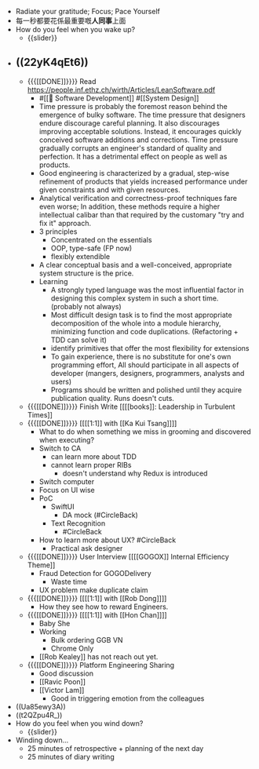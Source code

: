 - Radiate your gratitude; Focus; Pace Yourself
- 每一秒都要花係最重要嘅**人同事**上面
- How do you feel when you wake up?
    - {{slider}}
- ((22yK4qEt6))
    - 
    - {{{[[DONE]]}}}} Read https://people.inf.ethz.ch/wirth/Articles/LeanSoftware.pdf
        - #[[🔢 Software Development]] #[[System Design]]
        - Time pressure is probably the foremost reason behind the emergence of bulky software. The time pressure that designers endure discourage careful planning. It also discourages improving acceptable solutions. Instead, it encourages quickly conceived software additions and corrections. Time pressure gradually corrupts an engineer's standard of quality and perfection. It has a detrimental effect on people as well as products.
        - Good engineering is characterized by a gradual, step-wise refinement of products that yields increased performance under given constraints and with given resources.
        - Analytical verification and correctness-proof techniques fare even worse; In addition, these methods require a higher intellectual calibar than that required by the customary "try and fix it" approach.
        - 3 principles
            - Concentrated on the essentials
            - OOP, type-safe (FP now)
            - flexibly extendible
        - A clear conceptual basis and a well-conceived, appropriate system structure is the price.
        - Learning
            - A strongly typed language was the most influential factor in designing this complex system in such a short time. (probably not always)
            - Most difficult design task is to find the most appropriate decomposition of the whole into a module hierarchy, minimizing function and code duplications. (Refactoring + TDD can solve it)
            - identify primitives that offer the most flexibility for extensions
            - To gain experience, there is no substitute for one's own programming effort, All should participate in all aspects of developer (mangers, designers, programmers, analysts and users)
            - Programs should be written and polished until they acquire publication quality. Runs doesn't cuts.
    - {{{[[DONE]]}}}} Finish Write [[[[books]]: Leadership in Turbulent Times]] 
    - {{{[[DONE]]}}}} [[[[1:1]] with [[Ka Kui Tsang]]]]
        - What to do when something we miss in grooming and discovered when executing?
        - Switch to CA
            - can learn more about TDD
            - cannot learn proper RIBs
                - doesn't understand why Redux is introduced
        - Switch computer
        - Focus on UI wise
        - PoC
            - SwiftUI
                - DA mock (#CircleBack)
            - Text Recognition
                - #CircleBack
        - How to learn more about UX? #CircleBack
            - Practical ask designer
    - {{{[[DONE]]}}}} User Interview [[[[GOGOX]] Internal Efficiency Theme]]
        - Fraud Detection for GOGODelivery
            - Waste time
        - UX problem make duplicate claim
    - {{{[[DONE]]}}}} [[[[1:1]] with [[Rob Dong]]]]
        - How they see how to reward Engineers.
    - {{{[[DONE]]}}}} [[[[1:1]] with [[Hon Chan]]]]
        - Baby She
        - Working
            - Bulk ordering GGB VN
            - Chrome Only
        - [[Rob Kealey]] has not reach out yet.
    - {{{[[DONE]]}}}} Platform Engineering Sharing
        - Good discussion
        - [[Ravic Poon]]
        - [[Victor Lam]]
            - Good in triggering emotion from the colleagues
- ((Ua85ewy3A))
- ((t2QZpu4R_))
- How do you feel when you wind down?
    - {{slider}}
- Winding down...
    - 25 minutes of retrospective + planning of the next day
    - 25 minutes of diary writing
